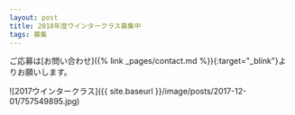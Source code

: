 ```yaml
---
layout: post
title: 2018年度ウインタークラス募集中
tags: 募集
---
```


ご応募は[お問い合わせ]({% link _pages/contact.md %}){:target="_blink"}よりお願いします。


![2017ウインタークラス]({{ site.baseurl }}/image/posts/2017-12-01/757549895.jpg)
